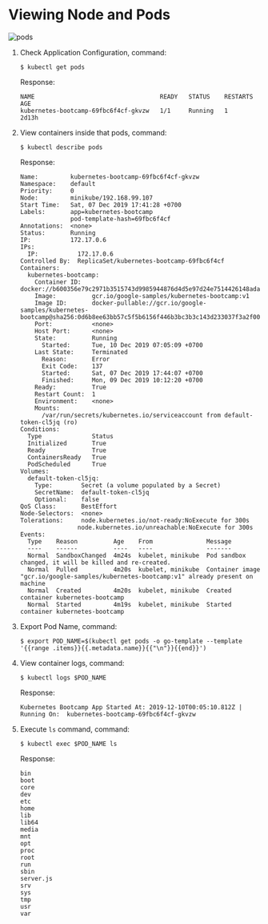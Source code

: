 # Viewing Node and Pods
![pods](https://d33wubrfki0l68.cloudfront.net/5cb72d407cbe2755e581b6de757e0d81760d5b86/a9df9/docs/tutorials/kubernetes-basics/public/images/module_03_nodes.svg)
1. Check Application Configuration, command:
    ```
    $ kubectl get pods
    ```
    Response:
    ```
    NAME                                   READY   STATUS    RESTARTS   AGE
    kubernetes-bootcamp-69fbc6f4cf-gkvzw   1/1     Running   1          2d13h
    ```
2. View containers inside that pods, command:
    ```
    $ kubectl describe pods
    ```
    Response:
    ```
    Name:         kubernetes-bootcamp-69fbc6f4cf-gkvzw
    Namespace:    default
    Priority:     0
    Node:         minikube/192.168.99.107
    Start Time:   Sat, 07 Dec 2019 17:41:28 +0700
    Labels:       app=kubernetes-bootcamp
                  pod-template-hash=69fbc6f4cf
    Annotations:  <none>
    Status:       Running
    IP:           172.17.0.6
    IPs:
      IP:           172.17.0.6
    Controlled By:  ReplicaSet/kubernetes-bootcamp-69fbc6f4cf
    Containers:
      kubernetes-bootcamp:
        Container ID:   docker://b600356e79c2971b3515743d9985944876d4d5e97d24e7514426148ada70767c
        Image:          gcr.io/google-samples/kubernetes-bootcamp:v1
        Image ID:       docker-pullable://gcr.io/google-samples/kubernetes-bootcamp@sha256:0d6b8ee63bb57c5f5b6156f446b3bc3b3c143d233037f3a2f00e279c8fcc64af
        Port:           <none>
        Host Port:      <none>
        State:          Running
          Started:      Tue, 10 Dec 2019 07:05:09 +0700
        Last State:     Terminated
          Reason:       Error
          Exit Code:    137
          Started:      Sat, 07 Dec 2019 17:44:07 +0700
          Finished:     Mon, 09 Dec 2019 10:12:20 +0700
        Ready:          True
        Restart Count:  1
        Environment:    <none>
        Mounts:
          /var/run/secrets/kubernetes.io/serviceaccount from default-token-cl5jq (ro)
    Conditions:
      Type              Status
      Initialized       True
      Ready             True
      ContainersReady   True
      PodScheduled      True
    Volumes:
      default-token-cl5jq:
        Type:        Secret (a volume populated by a Secret)
        SecretName:  default-token-cl5jq
        Optional:    false
    QoS Class:       BestEffort
    Node-Selectors:  <none>
    Tolerations:     node.kubernetes.io/not-ready:NoExecute for 300s
                    node.kubernetes.io/unreachable:NoExecute for 300s
    Events:
      Type    Reason          Age    From               Message
      ----    ------          ----   ----               -------
      Normal  SandboxChanged  4m24s  kubelet, minikube  Pod sandbox changed, it will be killed and re-created.
      Normal  Pulled          4m20s  kubelet, minikube  Container image "gcr.io/google-samples/kubernetes-bootcamp:v1" already present on machine
      Normal  Created         4m20s  kubelet, minikube  Created container kubernetes-bootcamp
      Normal  Started         4m19s  kubelet, minikube  Started container kubernetes-bootcamp
    ```
3. Export Pod Name, command:
    ```
    $ export POD_NAME=$(kubectl get pods -o go-template --template '{{range .items}}{{.metadata.name}}{{"\n"}}{{end}}')
    ```
4. View container logs, command:
    ```
    $ kubectl logs $POD_NAME
    ```
    Response:
    ```
    Kubernetes Bootcamp App Started At: 2019-12-10T00:05:10.812Z | Running On:  kubernetes-bootcamp-69fbc6f4cf-gkvzw
    ```
5. Execute `ls` command, command:
    ```
    $ kubectl exec $POD_NAME ls
    ```
    Response:
    ```
    bin
    boot
    core
    dev
    etc
    home
    lib
    lib64
    media
    mnt
    opt
    proc
    root
    run
    sbin
    server.js
    srv
    sys
    tmp
    usr
    var
    ```